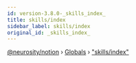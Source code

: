 ```yaml
---
id: version-3.8.0-_skills_index_
title: skills/index
sidebar_label: skills/index
original_id: _skills_index_
---
```


[@neurosity/notion](../index.md) › [Globals](../globals.md) › ["skills/index"](_skills_index_.md)

